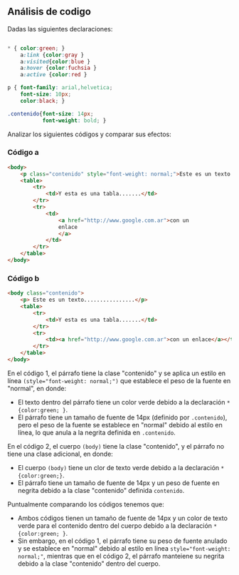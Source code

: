 ## Análisis de codigo
Dadas las siguientes declaraciones:
```CSS

* { color:green; }
    a:link {color:gray }
    a:visited{color:blue }
    a:hover {color:fuchsia }
    a:active {color:red }

p { font-family: arial,helvetica;
    font-size: 10px;
    color:black; }

.contenido{font-size: 14px;
           font-weight: bold; }

```
Analizar los siguientes códigos y comparar sus efectos: 

### Código a
```HTML
<body>
    <p class="contenido" style="font-weight: normal;">Este es un texto ...............</p>
    <table>
        <tr>
            <td>Y esta es una tabla.......</td>
        </tr>
        <tr>
            <td>
                <a href="http://www.google.com.ar">con un
                enlace
                </a>
            </td>
        </tr>
    </table>
</body>
```

### Código b
```HTML
<body class="contenido">
    <p> Este es un texto................</p>
    <table>
        <tr>
            <td>Y esta es una tabla.......</td>
        </tr>
        <tr>
            <td><a href="http://www.google.com.ar">con un enlace</a></td>
        </tr>
    </table>
</body>
```

En el código 1, el párrafo tiene la clase "contenido" y se aplica un estilo en línea `(style="font-weight: normal;")` que establece el peso de la fuente en "normal", en donde: 
- El texto dentro del párrafo tiene un color verde debido a la declaración `* {color:green; }`. 
- El párrafo tiene un tamaño de fuente de 14px (definido por `.contenido`), pero el peso de la fuente se establece en "normal" debido al estilo en línea, lo que anula a la negrita definida en `.contenido`. 

En el código 2, el cuerpo `(body)` tiene la clase "contenido", y el párrafo no tiene una clase adicional, en donde: 
- El cuerpo `(body)` tiene un clor de texto verde debido a la declaración `*{color:green;}`.
- El párrafo tiene un tamaño de fuente de 14px y un peso de fuente en negrita debido a la clase "contenido" definida `contenido`. 

Puntualmente comparando los códigos tenemos que: 
-  Ambos códigos tienen un tamaño de fuente de 14px y un color de texto verde para el contenido dentro del cuerpo debido a la declaración `* {color:green; }`. 
-  Sin embargo, en el código 1, el párrafo tiene su peso de fuente anulado y se establece en "normal" debido al estilo en línea `style="font-weight: normal;"`, mientras que en el código 2, el párrafo manteiene su negrita debido a la clase "contenido" dentro del cuerpo.
